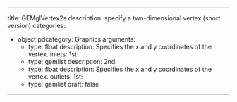 
---
title: GEMglVertex2s
description: specify a two-dimensional vertex (short version)
categories:
  - object
pdcategory: Graphics
arguments:
    - type: float
      description: Specifies the x and y coordinates of the vertex.
inlets:
  1st:
    - type: gemlist
      description:
  2nd:
    - type: float
      description: Specifies the x and y coordinates of the vertex.
outlets:
  1st:
    - type: gemlist
draft: false
---

